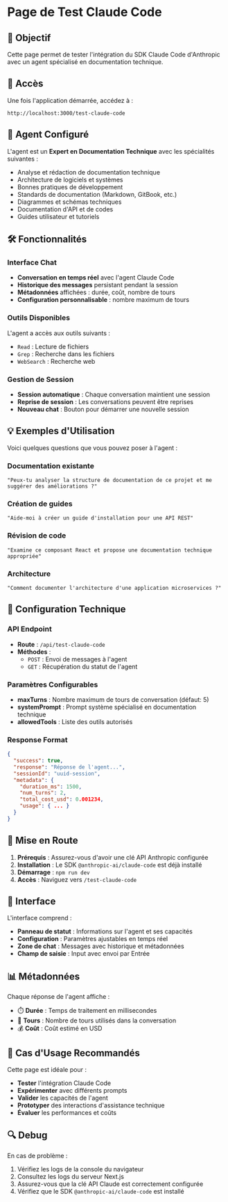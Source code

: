 # Page de Test Claude Code

## 🎯 Objectif

Cette page permet de tester l'intégration du SDK Claude Code d'Anthropic avec un agent spécialisé en documentation technique.

## 📍 Accès

Une fois l'application démarrée, accédez à :
```
http://localhost:3000/test-claude-code
```

## 🤖 Agent Configuré

L'agent est un **Expert en Documentation Technique** avec les spécialités suivantes :
- Analyse et rédaction de documentation technique
- Architecture de logiciels et systèmes
- Bonnes pratiques de développement
- Standards de documentation (Markdown, GitBook, etc.)
- Diagrammes et schémas techniques
- Documentation d'API et de codes
- Guides utilisateur et tutoriels

## 🛠️ Fonctionnalités

### Interface Chat
- **Conversation en temps réel** avec l'agent Claude Code
- **Historique des messages** persistant pendant la session
- **Métadonnées** affichées : durée, coût, nombre de tours
- **Configuration personnalisable** : nombre maximum de tours

### Outils Disponibles
L'agent a accès aux outils suivants :
- `Read` : Lecture de fichiers
- `Grep` : Recherche dans les fichiers
- `WebSearch` : Recherche web

### Gestion de Session
- **Session automatique** : Chaque conversation maintient une session
- **Reprise de session** : Les conversations peuvent être reprises
- **Nouveau chat** : Bouton pour démarrer une nouvelle session

## 💡 Exemples d'Utilisation

Voici quelques questions que vous pouvez poser à l'agent :

### Documentation existante
```
"Peux-tu analyser la structure de documentation de ce projet et me suggérer des améliorations ?"
```

### Création de guides
```
"Aide-moi à créer un guide d'installation pour une API REST"
```

### Révision de code
```
"Examine ce composant React et propose une documentation technique appropriée"
```

### Architecture
```
"Comment documenter l'architecture d'une application microservices ?"
```

## 🔧 Configuration Technique

### API Endpoint
- **Route** : `/api/test-claude-code`
- **Méthodes** : 
  - `POST` : Envoi de messages à l'agent
  - `GET` : Récupération du statut de l'agent

### Paramètres Configurables
- **maxTurns** : Nombre maximum de tours de conversation (défaut: 5)
- **systemPrompt** : Prompt système spécialisé en documentation technique
- **allowedTools** : Liste des outils autorisés

### Response Format
```json
{
  "success": true,
  "response": "Réponse de l'agent...",
  "sessionId": "uuid-session",
  "metadata": {
    "duration_ms": 1500,
    "num_turns": 2,
    "total_cost_usd": 0.001234,
    "usage": { ... }
  }
}
```

## 🚀 Mise en Route

1. **Prérequis** : Assurez-vous d'avoir une clé API Anthropic configurée
2. **Installation** : Le SDK `@anthropic-ai/claude-code` est déjà installé
3. **Démarrage** : `npm run dev`
4. **Accès** : Naviguez vers `/test-claude-code`

## 🎨 Interface

L'interface comprend :
- **Panneau de statut** : Informations sur l'agent et ses capacités
- **Configuration** : Paramètres ajustables en temps réel
- **Zone de chat** : Messages avec historique et métadonnées
- **Champ de saisie** : Input avec envoi par Entrée

## 📊 Métadonnées

Chaque réponse de l'agent affiche :
- ⏱️ **Durée** : Temps de traitement en millisecondes
- 🔄 **Tours** : Nombre de tours utilisés dans la conversation
- 💰 **Coût** : Coût estimé en USD

## 🎯 Cas d'Usage Recommandés

Cette page est idéale pour :
- **Tester** l'intégration Claude Code
- **Expérimenter** avec différents prompts
- **Valider** les capacités de l'agent
- **Prototyper** des interactions d'assistance technique
- **Évaluer** les performances et coûts

## 🔍 Debug

En cas de problème :
1. Vérifiez les logs de la console du navigateur
2. Consultez les logs du serveur Next.js
3. Assurez-vous que la clé API Claude est correctement configurée
4. Vérifiez que le SDK `@anthropic-ai/claude-code` est installé
